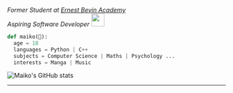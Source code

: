 <p><em>Former Student at <a href="https://ernestbevin.london/">Ernest Bevin Academy</a>
</br>Aspiring Software Developer <img src="https://media.giphy.com/media/WUlplcMpOCEmTGBtBW/giphy.gif" width="30"> 
</em></p>

```python
def maiko(🐐):
  age = 18
  languages = Python | C++ 
  subjects = Computer Science | Maths | Psychology ...
  interests = Manga | Music 
```
![Maiko's GitHub stats](https://github-readme-stats.vercel.app/api?username=cloudmyko&theme=react&show_icons=true)

---


